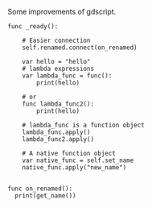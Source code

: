 Some improvements of gdscript.

    func _ready():
      
    	# Easier connection
    	self.renamed.connect(on_renamed)
    	
    	var hello = "hello"
    	# lambda expressions
    	var lambda_func = func():
    		print(hello)
    	
    	# or 
    	func lambda_func2():
    		print(hello)
    		
    	# lambda_func is a function object
    	lambda_func.apply()
    	lambda_func2.apply()
    	
    	# A native function object
    	var native_func = self.set_name
    	native_func.apply("new_name")
    	
    	
    func on_renamed():
      print(get_name())
